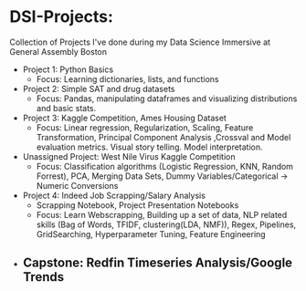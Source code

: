 # DSI-Projects:
Collection of Projects I've done during my Data Science Immersive at General Assembly Boston

- Project 1: Python Basics
  - Focus: Learning dictionaries, lists, and functions
- Project 2: Simple SAT and drug datasets
  - Focus: Pandas, manipulating dataframes and visualizing distributions and basic stats.
- Project 3: Kaggle Competition, Ames Housing Dataset
  - Focus: Linear regression, Regularization, Scaling, Feature Transformation, Principal Component Analysis ,Crossval and Model evaluation metrics. Visual story telling. Model interpretation.
- Unassigned Project: West Nile Virus Kaggle Competition
  - Focus: Classification algorithms (Logistic Regression, KNN, Random Forrest), PCA, Merging Data Sets, Dummy Variables/Categorical -> Numeric Conversions
- Project 4: Indeed Job Scrapping/Salary Analysis
  - Scrapping Notebook, Project Presentation Notebooks
  - Focus: Learn Webscrapping, Building up a set of data, NLP related skills (Bag of Words, TFIDF, clustering(LDA, NMF)), Regex, Pipelines, GridSearching, Hyperparameter Tuning, Feature Engineering
- Capstone: Redfin Timeseries Analysis/Google Trends
  -

